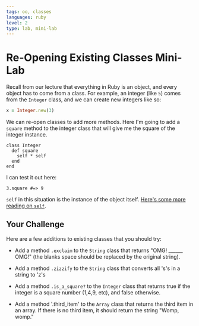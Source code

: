 ```yaml
---
tags: oo, classes
languages: ruby
level: 2
type: lab, mini-lab
---
```


# Re-Opening Existing Classes Mini-Lab

Recall from our lecture that everything in Ruby is an object, and every object has to come from a class. For example, an integer (like `5`) comes from the `Integer` class, and we can create new integers like so:
```ruby
x = Integer.new(3)
```

We can re-open classes to add more methods. Here I'm going to add a `square` method to the integer class that will give me the square of the integer instance.

```
class Integer
  def square
    self * self
  end
end
```
I can test it out here:
```
3.square #=> 9
```

`self` in this situation is the instance of the object itself. [Here's some more reading on `self`](http://www.jimmycuadra.com/posts/self-in-ruby).

## Your Challenge

Here are a few additions to existing classes that you should try:

+ Add a method `.exclaim` to the `String` class that returns "OMG! ______ OMG!" (the blanks space should be replaced by the original string).

+ Add a method `.zizzify` to the `String` class that converts all 's's in a string to 'z's

+ Add a method `.is_a_square?` to the `Integer` class that returns true if the integer is a square number (1,4,9, etc), and false otherwise.

+ Add a method '.third_item' to the `Array` class that returns the third item in an array. If there is no third item, it should return the string "Womp, womp."
